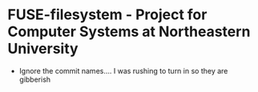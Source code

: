 # FUSE-filesystem - Project for Computer Systems at Northeastern University 
- Ignore the commit names.... I was rushing to turn in so they are gibberish 
